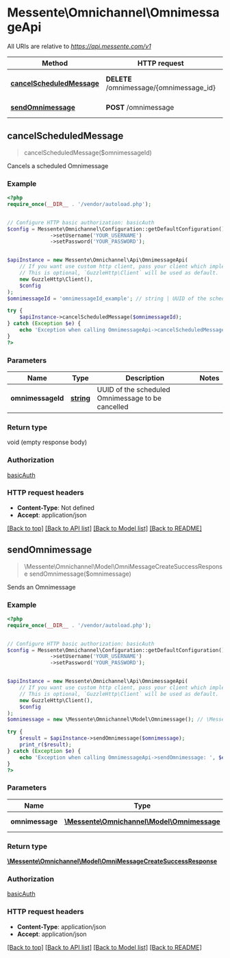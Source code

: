# Messente\Omnichannel\OmnimessageApi

All URIs are relative to *https://api.messente.com/v1*

Method | HTTP request | Description
------------- | ------------- | -------------
[**cancelScheduledMessage**](OmnimessageApi.md#cancelScheduledMessage) | **DELETE** /omnimessage/{omnimessage_id} | Cancels a scheduled Omnimessage
[**sendOmnimessage**](OmnimessageApi.md#sendOmnimessage) | **POST** /omnimessage | Sends an Omnimessage



## cancelScheduledMessage

> cancelScheduledMessage($omnimessageId)

Cancels a scheduled Omnimessage

### Example

```php
<?php
require_once(__DIR__ . '/vendor/autoload.php');


// Configure HTTP basic authorization: basicAuth
$config = Messente\Omnichannel\Configuration::getDefaultConfiguration()
              ->setUsername('YOUR_USERNAME')
              ->setPassword('YOUR_PASSWORD');


$apiInstance = new Messente\Omnichannel\Api\OmnimessageApi(
    // If you want use custom http client, pass your client which implements `GuzzleHttp\ClientInterface`.
    // This is optional, `GuzzleHttp\Client` will be used as default.
    new GuzzleHttp\Client(),
    $config
);
$omnimessageId = 'omnimessageId_example'; // string | UUID of the scheduled Omnimessage to be cancelled

try {
    $apiInstance->cancelScheduledMessage($omnimessageId);
} catch (Exception $e) {
    echo 'Exception when calling OmnimessageApi->cancelScheduledMessage: ', $e->getMessage(), PHP_EOL;
}
?>
```

### Parameters


Name | Type | Description  | Notes
------------- | ------------- | ------------- | -------------
 **omnimessageId** | [**string**](../Model/.md)| UUID of the scheduled Omnimessage to be cancelled |

### Return type

void (empty response body)

### Authorization

[basicAuth](../../README.md#basicAuth)

### HTTP request headers

- **Content-Type**: Not defined
- **Accept**: application/json

[[Back to top]](#) [[Back to API list]](../../README.md#documentation-for-api-endpoints)
[[Back to Model list]](../../README.md#documentation-for-models)
[[Back to README]](../../README.md)


## sendOmnimessage

> \Messente\Omnichannel\Model\OmniMessageCreateSuccessResponse sendOmnimessage($omnimessage)

Sends an Omnimessage

### Example

```php
<?php
require_once(__DIR__ . '/vendor/autoload.php');


// Configure HTTP basic authorization: basicAuth
$config = Messente\Omnichannel\Configuration::getDefaultConfiguration()
              ->setUsername('YOUR_USERNAME')
              ->setPassword('YOUR_PASSWORD');


$apiInstance = new Messente\Omnichannel\Api\OmnimessageApi(
    // If you want use custom http client, pass your client which implements `GuzzleHttp\ClientInterface`.
    // This is optional, `GuzzleHttp\Client` will be used as default.
    new GuzzleHttp\Client(),
    $config
);
$omnimessage = new \Messente\Omnichannel\Model\Omnimessage(); // \Messente\Omnichannel\Model\Omnimessage | Omnimessage to be sent

try {
    $result = $apiInstance->sendOmnimessage($omnimessage);
    print_r($result);
} catch (Exception $e) {
    echo 'Exception when calling OmnimessageApi->sendOmnimessage: ', $e->getMessage(), PHP_EOL;
}
?>
```

### Parameters


Name | Type | Description  | Notes
------------- | ------------- | ------------- | -------------
 **omnimessage** | [**\Messente\Omnichannel\Model\Omnimessage**](../Model/Omnimessage.md)| Omnimessage to be sent |

### Return type

[**\Messente\Omnichannel\Model\OmniMessageCreateSuccessResponse**](../Model/OmniMessageCreateSuccessResponse.md)

### Authorization

[basicAuth](../../README.md#basicAuth)

### HTTP request headers

- **Content-Type**: application/json
- **Accept**: application/json

[[Back to top]](#) [[Back to API list]](../../README.md#documentation-for-api-endpoints)
[[Back to Model list]](../../README.md#documentation-for-models)
[[Back to README]](../../README.md)

